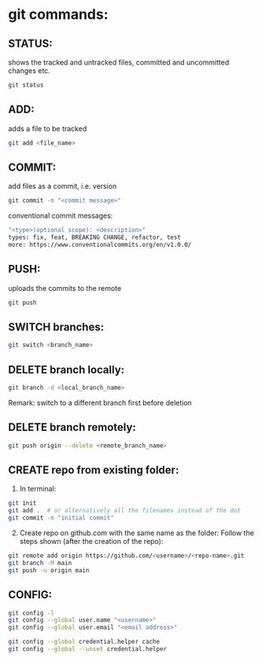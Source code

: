 # git commands:

## STATUS:
shows the tracked and untracked files, committed and uncommitted changes etc. 
```bash
git status
```

## ADD:
adds a file to be tracked
```bash
git add <file_name>
```

## COMMIT:
add files as a commit, i.e. version
```bash
git commit -m "<commit message>"
```

conventional commit messages: 
```bash
"<type>(optional scope): <description>"
types: fix, feat, BREAKING CHANGE, refactor, test
more: https://www.conventionalcommits.org/en/v1.0.0/
```

## PUSH:
uploads the commits to the remote 
```bash
git push
```

## SWITCH branches:
```bash
git switch <branch_name>
```

## DELETE branch locally:
```bash
git branch -d <local_branch_name>
```

Remark: switch to a different branch first before deletion

## DELETE branch remotely:
```bash
git push origin --delete <remote_branch_name>
```

## CREATE repo from existing folder:
1. In terminal:

```bash
git init
git add .  # or alternatively all the filenames instead of the dot
git commit -m "initial commit"
```

2. Create repo on github.com with the same name as the folder:
Follow the steps shown (after the creation of the repo):
```bash
git remote add origin https://github.com/<username>/<repo-name>.git
git branch -M main
git push -u origin main
```

## CONFIG:
```bash
git config -l
git config --global user.name "<username>"
git config --global user.email "<email address>"

git config --global credential.helper cache
git config --global --unset credential.helper
```